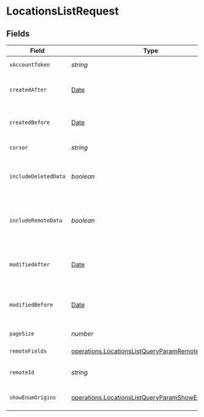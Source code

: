 # LocationsListRequest


## Fields

| Field                                                                                                                  | Type                                                                                                                   | Required                                                                                                               | Description                                                                                                            |
| ---------------------------------------------------------------------------------------------------------------------- | ---------------------------------------------------------------------------------------------------------------------- | ---------------------------------------------------------------------------------------------------------------------- | ---------------------------------------------------------------------------------------------------------------------- |
| `xAccountToken`                                                                                                        | *string*                                                                                                               | :heavy_check_mark:                                                                                                     | Token identifying the end user.                                                                                        |
| `createdAfter`                                                                                                         | [Date](https://developer.mozilla.org/en-US/docs/Web/JavaScript/Reference/Global_Objects/Date)                          | :heavy_minus_sign:                                                                                                     | If provided, will only return objects created after this datetime.                                                     |
| `createdBefore`                                                                                                        | [Date](https://developer.mozilla.org/en-US/docs/Web/JavaScript/Reference/Global_Objects/Date)                          | :heavy_minus_sign:                                                                                                     | If provided, will only return objects created before this datetime.                                                    |
| `cursor`                                                                                                               | *string*                                                                                                               | :heavy_minus_sign:                                                                                                     | The pagination cursor value.                                                                                           |
| `includeDeletedData`                                                                                                   | *boolean*                                                                                                              | :heavy_minus_sign:                                                                                                     | Whether to include data that was marked as deleted by third party webhooks.                                            |
| `includeRemoteData`                                                                                                    | *boolean*                                                                                                              | :heavy_minus_sign:                                                                                                     | Whether to include the original data Merge fetched from the third-party to produce these models.                       |
| `modifiedAfter`                                                                                                        | [Date](https://developer.mozilla.org/en-US/docs/Web/JavaScript/Reference/Global_Objects/Date)                          | :heavy_minus_sign:                                                                                                     | If provided, only objects synced by Merge after this date time will be returned.                                       |
| `modifiedBefore`                                                                                                       | [Date](https://developer.mozilla.org/en-US/docs/Web/JavaScript/Reference/Global_Objects/Date)                          | :heavy_minus_sign:                                                                                                     | If provided, only objects synced by Merge before this date time will be returned.                                      |
| `pageSize`                                                                                                             | *number*                                                                                                               | :heavy_minus_sign:                                                                                                     | Number of results to return per page.                                                                                  |
| `remoteFields`                                                                                                         | [operations.LocationsListQueryParamRemoteFields](../../models/operations/locationslistqueryparamremotefields.md)       | :heavy_minus_sign:                                                                                                     | Deprecated. Use show_enum_origins.                                                                                     |
| `remoteId`                                                                                                             | *string*                                                                                                               | :heavy_minus_sign:                                                                                                     | The API provider's ID for the given object.                                                                            |
| `showEnumOrigins`                                                                                                      | [operations.LocationsListQueryParamShowEnumOrigins](../../models/operations/locationslistqueryparamshowenumorigins.md) | :heavy_minus_sign:                                                                                                     | Which fields should be returned in non-normalized form.                                                                |
